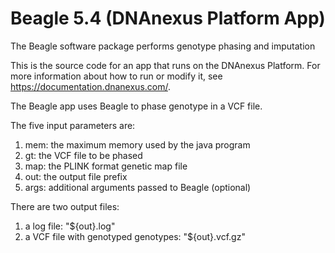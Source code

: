 <!-- dx-header -->
# Beagle 5.4 (DNAnexus Platform App)

The Beagle software package performs genotype phasing and imputation

This is the source code for an app that runs on the DNAnexus Platform.
For more information about how to run or modify it, see
https://documentation.dnanexus.com/.
<!-- /dx-header -->

The Beagle app uses Beagle to phase genotype in a VCF file.

The five input parameters are:

  1) mem:  the maximum memory used by the java program
  2) gt:   the VCF file to be phased
  3) map:  the PLINK format genetic map file
  4) out:  the output file prefix
  5) args: additional arguments passed to Beagle (optional)

There are two output files:
  1) a log file: "${out}.log"
  2) a VCF file with genotyped genotypes: "${out}.vcf.gz"

